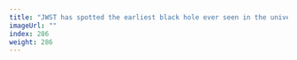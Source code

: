 ```yaml
---
title: "JWST has spotted the earliest black hole ever seen in the universe"
imageUrl: ""
index: 286
weight: 286
---
```

